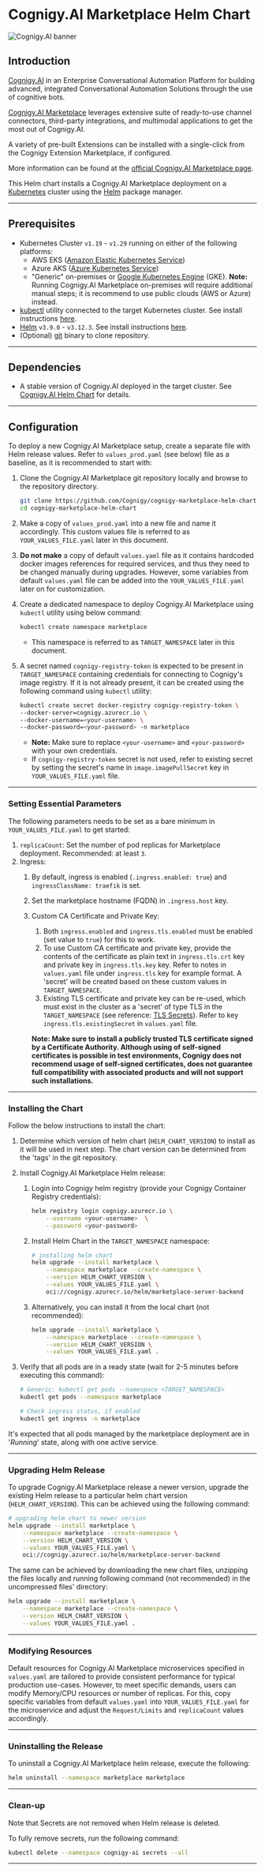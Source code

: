 # Cognigy.AI Marketplace Helm Chart

![Cognigy.AI banner](assets/cognigy-ai.png)

## Introduction

[Cognigy.AI](https://www.cognigy.com/) in an Enterprise Conversational Automation Platform for building advanced, integrated Conversational Automation Solutions through the use of cognitive bots.

[Cognigy.AI Marketplace](https://www.cognigy.com/platform/cognigy-marketplace) leverages extensive suite of ready-to-use channel connectors, third-party integrations, and multimodal applications to get the most out of Cognigy.AI.

A variety of pre-built Extensions can be installed with a single-click from the Cognigy Extension Marketplace, if configured.

More information can be found at the [official Cognigy.AI Marketplace page](https://www.cognigy.com/platform/cognigy-marketplace).

This Helm chart installs a Cognigy.AI Marketplace deployment on a [Kubernetes](https://kubernetes.io/) cluster using the [Helm](https://helm.sh/) package manager.

---

## Prerequisites

- Kubernetes Cluster `v1.19` - `v1.29` running on either of the following platforms:
  - AWS EKS ([Amazon Elastic Kubernetes Service](https://aws.amazon.com/eks/))
  - Azure AKS ([Azure Kubernetes Service](https://azure.microsoft.com/en-us/products/kubernetes-service))
  - "Generic" on-premises or [Google Kubernetes Engine](https://cloud.google.com/kubernetes-engine) (GKE). **Note:** Running Cognigy.AI Marketplace on-premises will require additional manual steps; it is recommend to use public clouds (AWS or Azure) instead.
- [kubectl](https://kubernetes.io/docs/reference/kubectl/) utility connected to the target Kubernetes cluster. See install instructions [here](https://kubernetes.io/docs/tasks/tools/#kubectl).
- [Helm](https://helm.sh/) `v3.9.0` - `v3.12.3`. See install instructions [here](https://helm.sh/docs/intro/install/).
- (Optional) [git](https://git-scm.com/) binary to clone repository.

---

## Dependencies

- A stable version of Cognigy.AI deployed in the target cluster. See [Cognigy.AI Helm Chart](https://github.com/Cognigy/cognigy-ai-helm-chart) for details.

---

## Configuration

To deploy a new Cognigy.AI Marketplace setup, create a separate file with Helm release values. Refer to `values_prod.yaml` (see below) file as a baseline, as it is recommended to start with:

1. Clone the Cognigy.AI Marketplace git repository locally and browse to the repository directory.

    ```bash
    git clone https://github.com/Cognigy/cognigy-marketplace-helm-chart.git
    cd cognigy-marketplace-helm-chart
    ```

2. Make a copy of `values_prod.yaml` into a new file and name it accordingly. This custom values file is referred to as `YOUR_VALUES_FILE.yaml` later in this document.
3. **Do not make** a copy of default `values.yaml` file as it contains hardcoded docker images references for required services, and thus they need to be changed manually during upgrades. However, some variables from default `values.yaml` file can be added into the `YOUR_VALUES_FILE.yaml` later on for customization.
4. Create a dedicated namespace to deploy Cognigy.AI Marketplace using `kubectl` utility using below command:

    ```bash
    kubectl create namespace marketplace
    ```

   - This namespace is referred to as `TARGET_NAMESPACE` later in this document.

5. A secret named `cognigy-registry-token` is expected to be present in `TARGET_NAMESPACE` containing credentials for connecting to Cognigy's image registry. If it is not already present, it can be created using the following command using `kubectl` utility:

    ```bash
    kubectl create secret docker-registry cognigy-registry-token \
    --docker-server=cognigy.azurecr.io \
    --docker-username=<your-username> \
    --docker-password=<your-password> -n marketplace
    ```

   - **Note:** Make sure to replace `<your-username>` and `<your-password>` with your own credentials.
   - If `cognigy-registry-token` secret is not used, refer to existing secret by setting the secret's name in `image.imagePullSecret` key in `YOUR_VALUES_FILE.yaml` file.

---

### Setting Essential Parameters

The following parameters needs to be set as a bare minimum in `YOUR_VALUES_FILE.yaml` to get started:

1. `replicaCount`: Set the number of pod replicas for Marketplace deployment. Recommended: at least `3`.
2. Ingress:
   1. By default, ingress is enabled (`.ingress.enabled: true`) and `ingressClassName: traefik` is set.
   2. Set the marketplace hostname (FQDN) in `.ingress.host` key.
   3. Custom CA Certificate and Private Key:
      1. Both `ingress.enabled` and `ingress.tls.enabled` must be enabled (set value to `true`) for this to work.
      2. To use Custom CA certificate and private key, provide the contents of the certificate as plain text in `ingress.tls.crt` key and private key in `ingress.tls.key` key. Refer to notes in `values.yaml` file under `ingress.tls` key for example format. A 'secret' will be created based on these custom values in `TARGET_NAMESPACE`.
      3. Existing TLS certificate and private key can be re-used, which must exist in the cluster as a 'secret' of type TLS in the `TARGET_NAMESPACE` (see reference: [TLS Secrets](https://kubernetes.io/docs/concepts/configuration/secret/#tls-secrets)). Refer to key `ingress.tls.existingSecret` in `values.yaml` file.

        **Note: Make sure to install a publicly trusted TLS certificate signed by a Certificate Authority. Although using of self-signed certificates is possible in test environments, Cognigy does not recommend usage of self-signed certificates, does not guarantee full compatibility with associated products and will not support such installations.**

---

### Installing the Chart

Follow the below instructions to install the chart:

1. Determine which version of helm chart (`HELM_CHART_VERSION`) to install as it will be used in next step. The chart version can be determined from the 'tags' in the git repository.
2. Install Cognigy.AI Marketplace Helm release:
   1. Login into Cognigy helm registry (provide your Cognigy Container Registry credentials):

        ```bash
        helm registry login cognigy.azurecr.io \
            --username <your-username>  \
            --password <your-password>
        ```

   2. Install Helm Chart in the `TARGET_NAMESPACE` namespace:

        ```bash
        # installing helm chart
        helm upgrade --install marketplace \
            --namespace marketplace --create-namespace \
            --version HELM_CHART_VERSION \
            --values YOUR_VALUES_FILE.yaml \
            oci://cognigy.azurecr.io/helm/marketplace-server-backend
        ```

   3. Alternatively, you can install it from the local chart (not recommended):

        ```bash
        helm upgrade --install marketplace \
            --namespace marketplace --create-namespace \
            --version HELM_CHART_VERSION \
            --values YOUR_VALUES_FILE.yaml .
        ```

3. Verify that all pods are in a ready state (wait for 2-5 minutes before executing this command):

    ```bash
    # Generic: kubectl get pods --namespace <TARGET_NAMESPACE>
    kubectl get pods --namespace marketplace

    # Check ingress status, if enabled
    kubectl get ingress -n marketplace
    ```

It's expected that all pods managed by the marketplace deployment are in '*Running*' state, along with one active service.

---

### Upgrading Helm Release

To upgrade Cognigy.AI Marketplace release a newer version, upgrade the existing Helm release to a particular helm chart version (`HELM_CHART_VERSION`). This can be achieved using the following command:

```bash
# upgrading helm chart to newer version
helm upgrade --install marketplace \
    --namespace marketplace --create-namespace \
    --version HELM_CHART_VERSION \
    --values YOUR_VALUES_FILE.yaml \
    oci://cognigy.azurecr.io/helm/marketplace-server-backend
```

The same can be achieved by downloading the new chart files, unzipping the files locally and running following command (not recommended) in the uncompressed files' directory:

```bash
helm upgrade --install marketplace \
    --namespace marketplace --create-namespace \
    --version HELM_CHART_VERSION \
    --values YOUR_VALUES_FILE.yaml .
```

---

### Modifying Resources

Default resources for Cognigy.AI Marketplace microservices specified in `values.yaml` are tailored to provide consistent performance for typical production use-cases. However, to meet specific demands, users can modify Memory/CPU resources or number of replicas. For this, copy specific variables from default `values.yaml` into `YOUR_VALUES_FILE.yaml` for the microservice and adjust the `Request/Limits` and `replicaCount` values accordingly.

---

### Uninstalling the Release

To uninstall a Cognigy.AI Marketplace helm release, execute the following:

```bash
helm uninstall --namespace marketplace marketplace
```

---

### Clean-up

Note that Secrets are not removed when Helm release is deleted.

To fully remove secrets, run the following command:

```bash
kubectl delete --namespace cognigy-ai secrets --all
```

---
